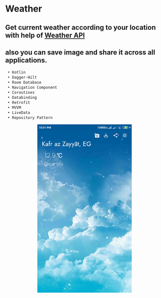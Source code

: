 # Weather
  ## Get current weather according to your location with help of [Weather API](https://openweathermap.org/)
  ## also you can save image and share it across all applications.
     
     • Kotlin
     • Dagger-Hilt
     • Room Database
     • Navigation Component
     • Coroutines
     • Databinding
     • Retrofit
     • MVVM
     • LiveData
     • Repository Pattern

<p align="center">
  <img src="Screenshot_2021-03-08-22-01-32-655_com.emad.weatherapp.jpg" width="300" title="Home Screen">
</p>
